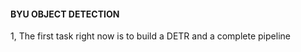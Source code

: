 #### BYU OBJECT DETECTION 



1, The first task right now is to build a DETR and a complete pipeline




